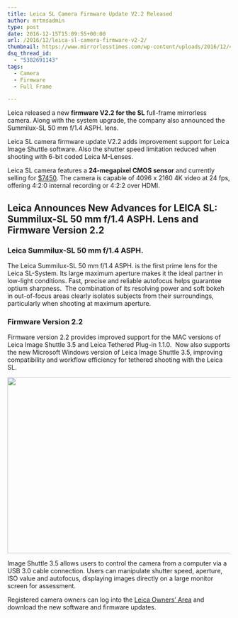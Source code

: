 ```yaml
---
title: Leica SL Camera Firmware Update V2.2 Released
author: mrtmsadmin
type: post
date: 2016-12-15T15:09:55+00:00
url: /2016/12/leica-sl-camera-firmware-v2-2/
thumbnail: https://www.mirrorlesstimes.com/wp-content/uploads/2016/12/41n3HkpMXVL.jpg
dsq_thread_id:
  - "5382691143"
tags:
  - Camera
  - Firmware
  - Full Frame

---
```

Leica released a new **firmware V2.2 for the SL** full-frame mirrorless camera. Along with the system upgrade, the company also announced the Summilux-SL 50 mm f/1.4 ASPH. lens.

Leica SL camera firmware update V2.2 adds improvement support for Leica Image Shuttle software. Also the shutter speed limitation reduced when shooting with 6-bit coded Leica M-Lenses.

Leica SL camera features a **24-megapixel CMOS sensor** and currently selling for <a href="http://www.amazon.com/s/ref=as_li_ss_tl?_encoding=UTF8&camp=1789&creative=390957&field-keywords=leica%20sl%20601%20camera&linkCode=ur2&rh=i%3Aaps%2Ck%3Aleica%20sl%20601%20camera&tag=daicamnew-20&url=search-alias%3Daps&linkId=TXTFTJ3RJWT4FXKQ" target="_blank" rel="nofollow">$7450</a>. The camera is capable of 4096 x 2160 4K video at 24 fps, offering 4:2:0 internal recording or 4:2:2 over HDMI.<!--more-->

## Leica Announces New Advances for LEICA SL: Summilux-SL 50 mm f/1.4 ASPH. Lens and Firmware Version 2.2

### **Leica Summilux-SL 50 mm f/1.4 ASPH.**

The Leica Summilux-SL 50 mm f/1.4 ASPH. is the first prime lens for the Leica SL-System. Its large maximum aperture makes it the ideal partner in low-light conditions. Fast, precise and reliable autofocus helps guarantee optium sharpness.  The combination of its resolving power and soft bokeh in out-of-focus areas clearly isolates subjects from their surroundings, particularly when shooting at maximum aperture.

### **Firmware Version 2.2**

Firmware version 2.2 provides improved support for the MAC versions of Leica Image Shuttle 3.5 and Leica Tethered Plug-in 1.1.0.  Now also supports the new Microsoft Windows version of Leica Image Shuttle 3.5, improving compatibility and workflow efficiency for tethered shooting with the Leica SL.

[<img class="aligncenter size-full wp-image-786" src="https://i2.wp.com/www.mirrorlesstimes.com/wp-content/uploads/2016/12/leica-sl-camera-firmware-v2-2.jpg?resize=600%2C397&#038;ssl=1" alt="" width="600" height="397" srcset="https://i2.wp.com/www.mirrorlesstimes.com/wp-content/uploads/2016/12/leica-sl-camera-firmware-v2-2.jpg?w=900&ssl=1 900w, https://i2.wp.com/www.mirrorlesstimes.com/wp-content/uploads/2016/12/leica-sl-camera-firmware-v2-2.jpg?resize=300%2C199&ssl=1 300w, https://i2.wp.com/www.mirrorlesstimes.com/wp-content/uploads/2016/12/leica-sl-camera-firmware-v2-2.jpg?resize=768%2C509&ssl=1 768w, https://i2.wp.com/www.mirrorlesstimes.com/wp-content/uploads/2016/12/leica-sl-camera-firmware-v2-2.jpg?resize=180%2C120&ssl=1 180w" sizes="(max-width: 600px) 100vw, 600px" data-recalc-dims="1" />][1]

Image Shuttle 3.5 allows users to control the camera from a computer via a USB 3.0 cable connection. Users can manipulate shutter speed, aperture, ISO value and autofocus, displaying images directly on a large monitor screen for assessment.

Registered camera owners can log into the <a href="https://owners.leica-camera.com/" target="_blank">Leica Owners’ Area</a> and download the new software and firmware updates.

 [1]: https://i2.wp.com/www.mirrorlesstimes.com/wp-content/uploads/2016/12/leica-sl-camera-firmware-v2-2.jpg?ssl=1